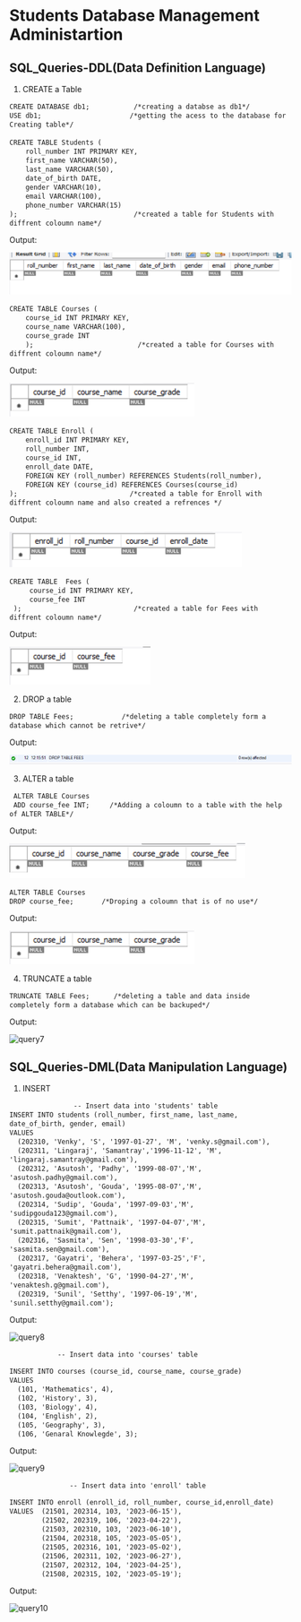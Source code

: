 
# Students Database Management Administartion
##  SQL_Queries-DDL(Data Definition Language)
1. CREATE a Table
```
CREATE DATABASE db1;           /*creating a databse as db1*/
USE db1;                      /*getting the acess to the database for Creating table*/  

CREATE TABLE Students ( 
    roll_number INT PRIMARY KEY,
    first_name VARCHAR(50),
    last_name VARCHAR(50),
    date_of_birth DATE,
    gender VARCHAR(10),
    email VARCHAR(100),
    phone_number VARCHAR(15)
);                             /*created a table for Students with diffrent coloumn name*/

```
Output:

![alt text](query1.png)
```
CREATE TABLE Courses (
    course_id INT PRIMARY KEY,
    course_name VARCHAR(100),
    course_grade INT
    );                          /*created a table for Courses with diffrent coloumn name*/

```
Output:

![alt text](query3.png)
```
CREATE TABLE Enroll (
    enroll_id INT PRIMARY KEY,
    roll_number INT,
    course_id INT,
    enroll_date DATE,
    FOREIGN KEY (roll_number) REFERENCES Students(roll_number),               
    FOREIGN KEY (course_id) REFERENCES Courses(course_id)
);                            /*created a table for Enroll with diffrent coloumn name and also created a refrences */
```
Output:

![alt text](query2.png)
```
CREATE TABLE  Fees (
     course_id INT PRIMARY KEY,
     course_fee INT           
 );                            /*created a table for Fees with diffrent coloumn name*/
```
Output:

![alt text](query4.png)

2. DROP a table
```
DROP TABLE Fees;            /*deleting a table completely form a database which cannot be retrive*/ 
```
Output:

![alt text](query5.png)

3. ALTER a table
```
 ALTER TABLE Courses
 ADD course_fee INT;     /*Adding a coloumn to a table with the help of ALTER TABLE*/ 
```
Output:

![alt text](query6.png)

```
ALTER TABLE Courses
DROP course_fee;       /*Droping a coloumn that is of no use*/
```
Output:

![alt text](query3.png)

4. TRUNCATE a table
```
TRUNCATE TABLE Fees;      /*deleting a table and data inside completely form a database which can be backuped*/
```
Output:

![query7](https://github.com/Sudipta-Gouda/SQL-/assets/139854937/29ac5e5d-ff95-40ec-851e-9359b338bb3c)

## SQL_Queries-DML(Data Manipulation Language)
1. INSERT
```
                -- Insert data into 'students' table
INSERT INTO students (roll_number, first_name, last_name, date_of_birth, gender, email)
VALUES
  (202310, 'Venky', 'S', '1997-01-27', 'M', 'venky.s@gmail.com'),
  (202311, 'Lingaraj', 'Samantray','1996-11-12', 'M', 'lingaraj.samantray@gmail.com'),
  (202312, 'Asutosh', 'Padhy', '1999-08-07','M',  'asutosh.padhy@gmail.com'),
  (202313, 'Asutosh', 'Gouda', '1995-08-07','M',  'asutosh.gouda@outlook.com'),
  (202314, 'Sudip', 'Gouda', '1997-09-03','M',  'sudipgouda123@gmail.com'),
  (202315, 'Sumit', 'Pattnaik', '1997-04-07','M',  'sumit.pattnaik@gmail.com'),
  (202316, 'Sasmita', 'Sen', '1998-03-30','F',  'sasmita.sen@gmail.com'),
  (202317, 'Gayatri', 'Behera', '1997-03-25','F',  'gayatri.behera@gmail.com'),
  (202318, 'Venaktesh', 'G', '1990-04-27','M',  'venaktesh.g@gmail.com'),
  (202319, 'Sunil', 'Setthy', '1997-06-19','M',  'sunil.setthy@gmail.com');
```
Output:

![query8](https://github.com/Sudipta-Gouda/SQL-/assets/139854937/9e10f61e-d0fb-4c16-abff-ba0f1ca4ee65)

                -- Insert data into 'courses' table
```
INSERT INTO courses (course_id, course_name, course_grade)
VALUES
  (101, 'Mathematics', 4),
  (102, 'History', 3),
  (103, 'Biology', 4),
  (104, 'English', 2),
  (105, 'Geography', 3),
  (106, 'Genaral Knowlegde', 3);
```
Output:

![query9](https://github.com/Sudipta-Gouda/SQL-/assets/139854937/3f950a94-639f-4a15-834c-68d484562da5)

                   -- Insert data into 'enroll' table
```                   
INSERT INTO enroll (enroll_id, roll_number, course_id,enroll_date)
VALUES  (21501, 202314, 103, '2023-06-15'),
		(21502, 202319, 106, '2023-04-22'),
        (21503, 202310, 103, '2023-06-10'),
        (21504, 202318, 105, '2023-05-05'),
        (21505, 202316, 101, '2023-05-02'),
        (21506, 202311, 102, '2023-06-27'),
        (21507, 202312, 104, '2023-04-25'),
        (21508, 202315, 102, '2023-05-19');
```
Output:

![query10](https://github.com/Sudipta-Gouda/SQL-/assets/139854937/60dfa367-407c-435a-be4c-3e3fff96bae8)
